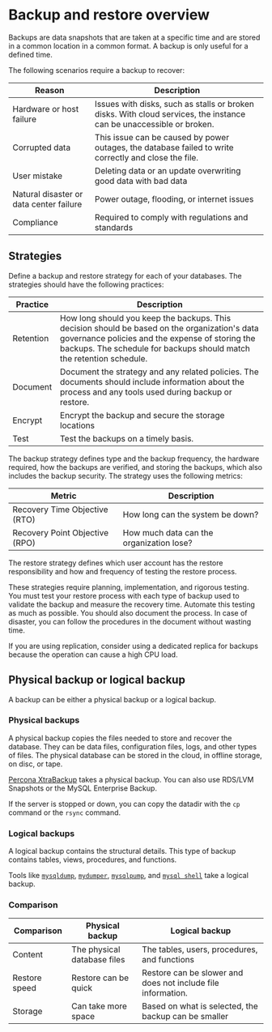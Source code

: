 # Backup and restore overview

Backups are data snapshots that are taken at a specific time and are stored in a common location in a common 
format. A backup is only useful for a defined time. 

The following scenarios require a backup to recover:

| **Reason**         | **Description**                                                                                                     |
|--------------------|---------------------------------------------------------------------------------------------------------------------|
| Hardware or host failure       | Issues with disks, such as stalls or broken disks. With cloud services, the instance can be unaccessible or broken. |
| Corrupted data     | This issue can be caused by power outages, the database failed to write correctly and close the file.               |
| User mistake | Deleting data or an update overwriting good data with bad data          |
| Natural disaster or data center failure | Power outage, flooding, or internet issues                                                                                   |
| Compliance         | Required to comply with regulations and standards                                                                   |

## Strategies

Define a backup and restore strategy for each of your databases. The strategies should have the following practices:

| Practice | Description |
|---|--- |
| Retention | How long should you keep the backups. This decision should be based on the organization's data governance policies and the expense of storing the backups. The schedule for backups should match the retention schedule. |
| Document | Document the strategy and any related policies. The documents should include information about the process and any tools used during backup or restore. |
| Encrypt | Encrypt the backup and secure the storage locations |
| Test | Test the backups on a timely basis. |

The backup strategy defines type and the backup frequency,
the hardware required, how the backups are verified, and storing the backups, which also 
includes the backup security. The strategy uses the following metrics:

| **Metric**               | **Description**                          |
|--------------------------|------------------------------------------|
| Recovery Time Objective (RTO)  | How long can the system be down?         |
| Recovery Point Objective (RPO) | How much data can the organization lose? |

The restore strategy defines which user account has the restore responsibility and how and frequency 
of testing the restore process.

These strategies require planning, implementation, and rigorous testing. You must test your
restore process with each type of backup used to validate the backup and measure the recovery time. Automate this testing
as much as possible. You should also document the process. In case of disaster, you can follow the procedures in the
document without wasting time.

If you are using replication, consider using a dedicated replica for backups because the operation can cause a high CPU load.

## Physical backup or logical backup

A backup can be either a physical backup or a logical backup.

### Physical backups

A physical backup copies the files needed to store and recover the database. They can be data files, configuration files,
logs, and other types of files. The physical database can be stored in the cloud, in offline storage, on disc, or tape.

[Percona XtraBackup] takes a physical backup. You can also 
use RDS/LVM Snapshots or the MySQL Enterprise Backup. 

If the server is stopped or down, you can copy the datadir with the `cp` command or the `rsync` command.

### Logical backups

A logical backup contains the structural details. This type of backup contains tables, views, procedures, and functions. 
<!--- Do we need mysqlpump tool?--->

Tools like [`mysqldump`](https://dev.mysql.com/doc/refman/{{vers}}/en/mysqldump.html), 
[`mydumper`](https://github.com/mydumper/mydumper), 
[`mysqlpump`](https://dev.mysql.com/doc/refman/5.7/en/mysqlpump.html), and 
[`mysql shell`](https://dev.mysql.com/doc/mysql-shell/{{vers}}/en/mysql-shell-utilities-dump-instance-schema.html) 
take a logical backup.

### Comparison

| **Comparison** | **Physical backup**                               | **Logical backup**                                            |
|----------------|---------------------------------------------------|---------------------------------------------------------------|
| Content        | The physical database files                       | The tables, users, procedures, and functions                  |
| Restore speed  | Restore can be quick                              | Restore can be slower and does not include file information.  |
| Storage        | Can take more space                               | Based on what is selected, the backup can be smaller          |

[`mysqldump`]: https://dev.mysql.com/doc/refman/{{vers}}/en/mysqldump.html
[`mysql shell`]: https://dev.mysql.com/doc/mysql-shell/{{vers}}/en/mysql-shell-utilities-dump-instance-schema.html
[Percona XtraBackup]: https://docs.percona.com/percona-xtrabackup/{{vers}}/index.html